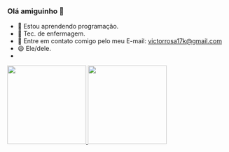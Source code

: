 ### Olá amiguinho 👋

- 🔭 Estou aprendendo programação.
- 🌱 Tec. de enfermagem.
- 💬 Entre em contato comigo pelo meu E-mail: victorrosa17k@gmail.com
- 😄 Ele/dele.
-
<div>
  <a href="https://github.com/bakinho">
  <img height="180em" src="https://github-readme-stats.vercel.app/api?username=bakinho&show_icons=true&theme=dracula&include_all_commits=true&count_private=true"/>
  <img height="180em" src="https://github-readme-stats.vercel.app/api/top-langs/?username=bakinho&layout=compact&langs_count=16&theme=dracula"/>
<div>
